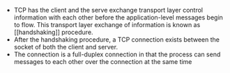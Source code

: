 - TCP has the client and the serve exchange transport layer control information with each other before the application-level messages begin to flow. This transport layer exchange of information is known as [[handshaking]] procedure.
- After the handshaking procedure, a TCP connection exists between the socket of both the client and server. 
- The connection is a full-duplex connection in that the process can send messages to each other over the connection at the same time